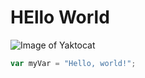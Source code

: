 # HEllo World
![Image of Yaktocat](https://octodex.github.com/images/yaktocat.png)
``` javascript
var myVar = "Hello, world!";
```
